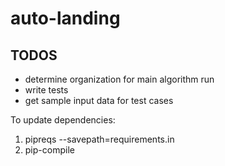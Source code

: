 # auto-landing

## TODOS
- determine organization for main algorithm run
- write tests
- get sample input data for test cases 

To update dependencies:
1. pipreqs --savepath=requirements.in
2. pip-compile
